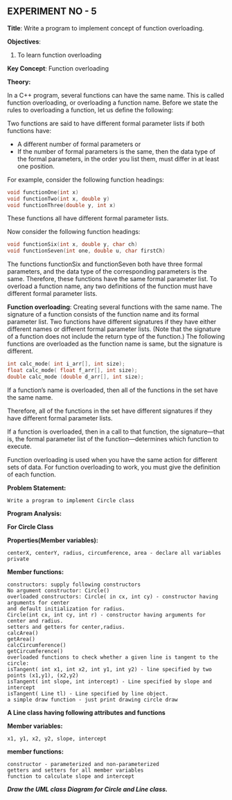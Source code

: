 ## EXPERIMENT NO - 5

**Title**: Write a program to implement concept of function overloading.

**Objectives**:

1. To learn function overloading

**Key Concept**: Function overloading

**Theory:**

In a C++ program, several functions can have the same name. This is called function overloading,
or overloading a function name. Before we state the rules to overloading a function, let us define
the following:

Two functions are said to have different formal parameter lists if both functions have:

- A different number of formal parameters or
- If the number of formal parameters is the same, then the data type of the formal parameters, in the order you list them, must differ in at least one position.

For example, consider the following function headings:

```c
void functionOne(int x)
void functionTwo(int x, double y)
void functionThree(double y, int x)
```

These functions all have different formal parameter lists.

Now consider the following function headings:

```c
void functionSix(int x, double y, char ch)
void functionSeven(int one, double u, char firstCh)
```

The functions functionSix and functionSeven both have three formal parameters, and the data
type of the corresponding parameters is the same. Therefore, these functions have the same
formal parameter list. To overload a function name, any two definitions of the function must
have different formal parameter lists.

**Function overloading**: Creating several functions with the same name. The signature of a function
consists of the function name and its formal parameter list. Two functions have different
signatures if they have either different names or different formal parameter lists. (Note that the
signature of a function does not include the return type of the function.) The following functions
are overloaded as the function name is same, but the signature is different.

```c
int calc_mode( int i_arr[], int size);
float calc_mode( float f_arr[], int size);
double calc_mode (double d_arr[], int size);
```

If a function’s name is overloaded, then all of the functions in the set have the same name.

Therefore, all of the functions in the set have different signatures if they have different
formal parameter lists.

If a function is overloaded, then in a call to that function, the signature—that is, the formal
parameter list of the function—determines which function to execute.

Function overloading is used when you have the same action for different sets of data.
For function overloading to work, you must give the definition of each function.

**Problem Statement:**

    Write a program to implement Circle class

**Program Analysis:**

**For Circle Class**

**Properties(Member variables):**

    centerX, centerY, radius, circumference, area - declare all variables private

**Member functions:**

    constructors: supply following constructors
    No argument constructor: Circle()
    overloaded constructors: Circle( in cx, int cy) - constructor having arguments for center
    and default initialization for radius.
    Circle(int cx, int cy, int r) - constructor having arguments for center and radius.
    setters and getters for center,radius.
    calcArea()
    getArea()
    calcCircumference()
    getCircumference()
    overloaded functions to check whether a given line is tangent to the circle:
    isTangent( int x1, int x2, int y1, int y2) - line specified by two points (x1,y1), (x2,y2)
    isTangent( int slope, int intercept) - Line specified by slope and intercept
    isTangent( Line tl) - Line specified by line object.
    a simple draw function - just print drawing circle draw

**A Line class having following attributes and functions**

**Member variables:**

    x1, y1, x2, y2, slope, intercept

**member functions:**

    constructor - parameterized and non-parameterized
    getters and setters for all member variables
    function to calculate slope and intercept

**_Draw the UML class Diagram for Circle and Line class._**
